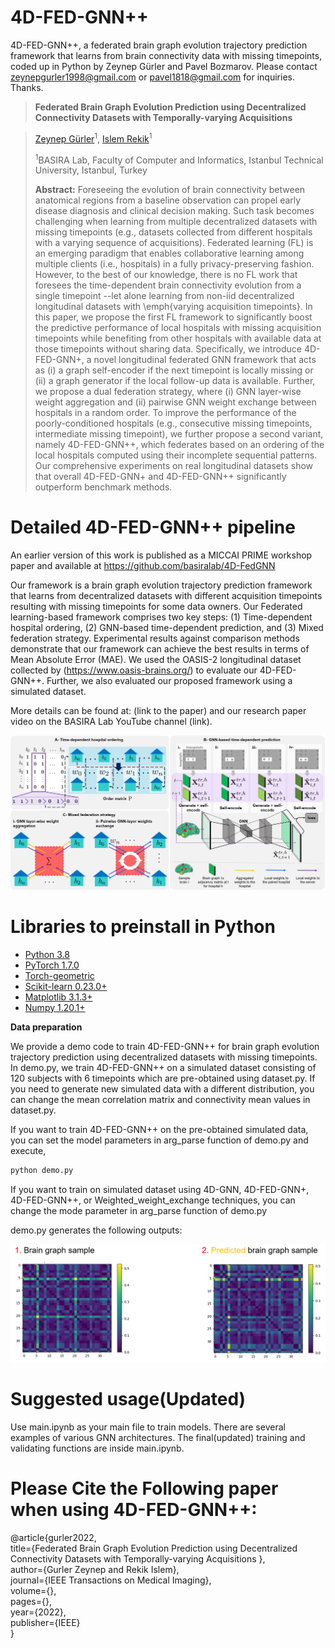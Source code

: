 # 4D-FED-GNN++
4D-FED-GNN++, a federated brain graph evolution trajectory prediction framework that learns from brain connectivity data with missing timepoints, coded up in Python
by Zeynep Gürler and Pavel Bozmarov. Please contact zeynepgurler1998@gmail.com or pavel1818@gmail.com for inquiries. Thanks.
 
> **Federated Brain Graph Evolution Prediction using Decentralized Connectivity Datasets with Temporally-varying Acquisitions**

> [Zeynep Gürler](https://github.com/zeynepgurler)<sup>1</sup>, [Islem Rekik](https://basira-lab.com/)<sup>1</sup>
> 
> <sup>1</sup>BASIRA Lab, Faculty of Computer and Informatics, Istanbul Technical University, Istanbul, Turkey
>
> **Abstract:** Foreseeing the evolution of brain connectivity between anatomical regions from a baseline observation can propel early disease diagnosis and clinical decision making. Such task becomes challenging when learning from multiple decentralized datasets with missing timepoints (e.g., datasets collected from different hospitals with a varying sequence of acquisitions).  Federated learning (FL) is an emerging paradigm that enables collaborative learning among multiple clients (i.e., hospitals) in a fully privacy-preserving fashion. However, to the best of our knowledge, there is no FL work that foresees the time-dependent brain connectivity evolution from a single timepoint --let alone learning from non-iid decentralized longitudinal datasets with \emph{varying acquisition timepoints}. In this paper, we propose the first FL framework to significantly boost the predictive performance of local hospitals with missing acquisition timepoints while benefiting from other hospitals with available data at those timepoints without sharing data. Specifically, we introduce 4D-FED-GNN+, a novel longitudinal federated GNN framework that  acts as (i) a graph self-encoder if the next timepoint is locally missing or (ii) a graph generator if the local follow-up data is available. Further, we propose a dual federation strategy, where (i) GNN layer-wise weight aggregation and (ii) pairwise GNN weight exchange between hospitals in a random order. To improve the performance of the poorly-conditioned hospitals (e.g., consecutive missing timepoints, intermediate missing timepoint), we further propose a second variant, namely 4D-FED-GNN++, which federates based on an ordering of the local hospitals computed using their incomplete sequential patterns. Our comprehensive experiments on real longitudinal datasets show that overall 4D-FED-GNN+ and 4D-FED-GNN++ significantly outperform benchmark methods.
 
# Detailed 4D-FED-GNN++ pipeline

An earlier version of this work is published as a MICCAI PRIME workshop paper and available at https://github.com/basiralab/4D-FedGNN

Our framework is a brain graph evolution trajectory prediction framework that learns from decentralized 
datasets with different acquisition timepoints resulting with missing timepoints for some data owners. 
Our Federated learning-based framework comprises two key steps: (1) Time-dependent hospital ordering,
 (2) GNN-based time-dependent prediction, and (3) Mixed federation strategy. Experimental results against comparison methods demonstrate that our
 framework can achieve the best results in terms of Mean Absolute Error (MAE). 
We used the OASIS-2 longitudinal dataset collected by (https://www.oasis-brains.org/) to evaluate our 4D-FED-GNN++.
Further, we also evaluated our proposed framework using a simulated dataset.

More details can be found at: (link to the paper) and our research paper video on the BASIRA Lab YouTube channel (link). 

![gnn pipeline](main_figure.png)


# Libraries to preinstall in Python
* [Python 3.8](https://www.python.org/)
* [PyTorch 1.7.0](http://pytorch.org/)
* [Torch-geometric](https://github.com/rusty1s/pytorch_geometric)
* [Scikit-learn 0.23.0+](https://scikit-learn.org/stable/)
* [Matplotlib 3.1.3+](https://matplotlib.org/)
* [Numpy 1.20.1+](https://numpy.org/)


**Data preparation**

We provide a demo code to train 4D-FED-GNN++ for brain graph evolution trajectory
 prediction using decentralized datasets with missing timepoints. In demo.py,
 we train 4D-FED-GNN++ on a simulated dataset consisting of 120 subjects with 6 timepoints 
 which are pre-obtained using dataset.py. If you need to generate new simulated data with a 
 different distribution, you can change the mean correlation matrix and connectivity mean
  values in dataset.py. 

If you want to train 4D-FED-GNN++ on the pre-obtained simulated data, 
you can set the model parameters in arg_parse function of 
demo.py and execute,

```bash
python demo.py
```

If you want to train on simulated dataset using 4D-GNN, 4D-FED-GNN+, 4D-FED-GNN++, or Weighted_weight_exchange techniques, 
you can change the mode parameter in arg_parse function of demo.py

demo.py generates the following outputs:

![gnn pipeline](outputs.png)

# Suggested usage(Updated)
Use main.ipynb as your main file to train models. There are several examples of various GNN architectures. The final(updated) training and validating functions are inside main.ipynb. 

# Please Cite the Following paper when using 4D-FED-GNN++:

@article{gurler2022, <br/>
title={Federated Brain Graph Evolution Prediction using Decentralized Connectivity Datasets with Temporally-varying Acquisitions }, <br/>
author={Gurler Zeynep and Rekik Islem}, <br/>
journal={IEEE Transactions on Medical Imaging},<br/>
volume={}, <br/>
pages={}, <br/>
year={2022}, <br/>
publisher={IEEE} <br/>
}<br/>






